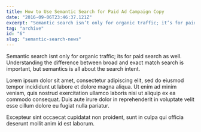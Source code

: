 ```yaml
---
title: How to Use Semantic Search for Paid Ad Campaign Copy
date: "2016-09-06T23:46:37.121Z"
excerpt: "Semantic search isn’t only for organic traffic; it’s for paid search as well. Understanding the difference between broad ..."
tag: "archive"
id: "6"
slug: "semantic-search-news"
---
```


Semantic search isnt only for organic traffic; its for paid search as well. Understanding the difference between broad and exact match search is important, but semantics is all about the search intent.

Lorem ipsum dolor sit amet, consectetur adipiscing elit, sed do eiusmod tempor incididunt ut labore et dolore magna aliqua. Ut enim ad minim veniam, quis nostrud exercitation ullamco laboris nisi ut aliquip ex ea commodo consequat. Duis aute irure dolor in reprehenderit in voluptate velit esse cillum dolore eu fugiat nulla pariatur.

Excepteur sint occaecat cupidatat non proident, sunt in culpa qui officia deserunt mollit anim id est laborum.
